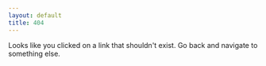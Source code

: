 ```yaml
---
layout: default
title: 404
---
```


Looks like you clicked on a link that shouldn't exist. Go back and navigate to something else.
